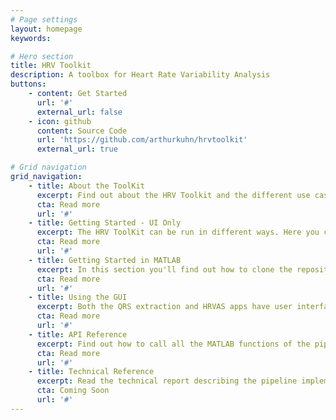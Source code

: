 ```yaml
---
# Page settings
layout: homepage
keywords:

# Hero section
title: HRV Toolkit
description: A toolbox for Heart Rate Variability Analysis
buttons:
    - content: Get Started
      url: '#'
      external_url: false
    - icon: github
      content: Source Code
      url: 'https://github.com/arthurkuhn/hrvtoolkit'
      external_url: true

# Grid navigation
grid_navigation:
    - title: About the ToolKit
      excerpt: Find out about the HRV Toolkit and the different use cases.
      cta: Read more
      url: '#'
    - title: Getting Started - UI Only
      excerpt: The HRV ToolKit can be run in different ways. Here you can see how to install the MATLAB and standalone apps, for prototyping and experimentation.
      cta: Read more
      url: '#'  
    - title: Getting Started in MATLAB
      excerpt: In this section you'll find out how to clone the repository to be able to call the MATLAB functions directly, as well as run batch processing.
      cta: Read more
      url: '#'   
    - title: Using the GUI
      excerpt: Both the QRS extraction and HRVAS apps have user interfaces allowing for simple control of the pipeline. Find out about all the features here.
      cta: Read more
      url: '#'     
    - title: API Reference
      excerpt: Find out how to call all the MATLAB functions of the pipeline.
      cta: Read more
      url: '#' 
    - title: Technical Reference
      excerpt: Read the technical report describing the pipeline implementation here.
      cta: Coming Soon
      url: '#' 
---
```

